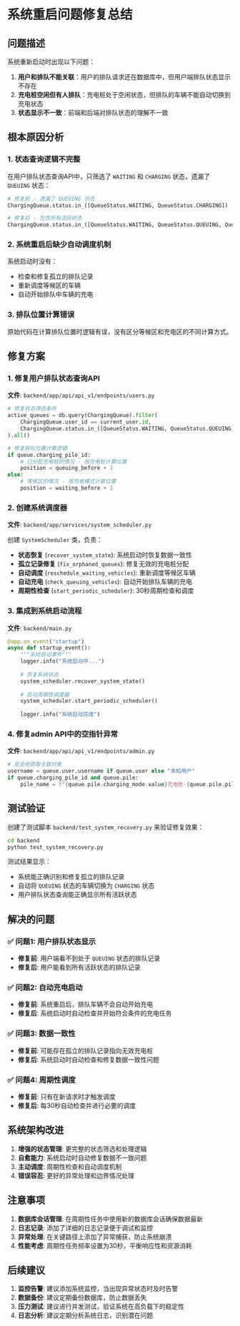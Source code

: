 # 系统重启问题修复总结

## 问题描述

系统重新启动时出现以下问题：

1. **用户和排队不能关联**：用户的排队请求还在数据库中，但用户端排队状态显示不存在
2. **充电桩空闲但有人排队**：充电桩处于空闲状态，但排队的车辆不能自动切换到充电状态
3. **状态显示不一致**：前端和后端对排队状态的理解不一致

## 根本原因分析

### 1. 状态查询逻辑不完整
在用户排队状态查询API中，只筛选了 `WAITING` 和 `CHARGING` 状态，遗漏了 `QUEUING` 状态：

```python
# 修复前 - 遗漏了 QUEUING 状态
ChargingQueue.status.in_([QueueStatus.WAITING, QueueStatus.CHARGING])

# 修复后 - 包含所有活跃状态
ChargingQueue.status.in_([QueueStatus.WAITING, QueueStatus.QUEUING, QueueStatus.CHARGING])
```

### 2. 系统重启后缺少自动调度机制
系统启动时没有：
- 检查和修复孤立的排队记录
- 重新调度等候区的车辆
- 自动开始排队中车辆的充电

### 3. 排队位置计算错误
原始代码在计算排队位置时逻辑有误，没有区分等候区和充电区的不同计算方式。

## 修复方案

### 1. 修复用户排队状态查询API

**文件**: `backend/app/api/api_v1/endpoints/users.py`

```python
# 修复状态筛选条件
active_queues = db.query(ChargingQueue).filter(
    ChargingQueue.user_id == current_user.id,
    ChargingQueue.status.in_([QueueStatus.WAITING, QueueStatus.QUEUING, QueueStatus.CHARGING])
).all()

# 修复排队位置计算逻辑
if queue.charging_pile_id:
    # 已分配充电桩的情况 - 按充电桩计算位置
    position = queuing_before + 1
else:
    # 等候区的情况 - 按充电模式计算位置
    position = waiting_before + 1
```

### 2. 创建系统调度器

**文件**: `backend/app/services/system_scheduler.py`

创建 `SystemScheduler` 类，负责：

- **状态恢复** (`recover_system_state`): 系统启动时恢复数据一致性
- **孤立记录修复** (`fix_orphaned_queues`): 修复无效的充电桩分配
- **自动调度** (`reschedule_waiting_vehicles`): 重新调度等候区车辆
- **自动充电** (`check_queuing_vehicles`): 自动开始排队车辆的充电
- **周期性检查** (`start_periodic_scheduler`): 30秒周期检查和调度

### 3. 集成到系统启动流程

**文件**: `backend/main.py`

```python
@app.on_event("startup")
async def startup_event():
    """系统启动事件"""
    logger.info("系统启动中...")
    
    # 恢复系统状态
    system_scheduler.recover_system_state()
    
    # 启动周期性调度器
    system_scheduler.start_periodic_scheduler()
    
    logger.info("系统启动完成")
```

### 4. 修复admin API中的空指针异常

**文件**: `backend/app/api/api_v1/endpoints/admin.py`

```python
# 安全地获取关联对象
username = queue.user.username if queue.user else "未知用户"
if queue.charging_pile_id and queue.pile:
    pile_name = f"{queue.pile.charging_mode.value}充电桩-{queue.pile.pile_number}"
```

## 测试验证

创建了测试脚本 `backend/test_system_recovery.py` 来验证修复效果：

```bash
cd backend
python test_system_recovery.py
```

测试结果显示：
- 系统能正确识别和修复孤立的排队记录
- 自动将 `QUEUING` 状态的车辆切换为 `CHARGING` 状态
- 用户排队状态查询能正确显示所有活跃状态

## 解决的问题

### ✅ 问题1: 用户排队状态显示
- **修复前**: 用户端看不到处于 `QUEUING` 状态的排队记录
- **修复后**: 用户能看到所有活跃状态的排队记录

### ✅ 问题2: 自动充电启动
- **修复前**: 系统重启后，排队车辆不会自动开始充电
- **修复后**: 系统启动时自动检查并开始符合条件的充电任务

### ✅ 问题3: 数据一致性
- **修复前**: 可能存在孤立的排队记录指向无效充电桩
- **修复后**: 系统启动时自动检查和修复数据一致性问题

### ✅ 问题4: 周期性调度
- **修复前**: 只有在新请求时才触发调度
- **修复后**: 每30秒自动检查并进行必要的调度

## 系统架构改进

1. **增强的状态管理**: 更完整的状态筛选和处理逻辑
2. **自愈能力**: 系统启动时自动修复数据不一致问题
3. **主动调度**: 周期性检查和自动调度机制
4. **错误容忍**: 更好的异常处理和边界情况处理

## 注意事项

1. **数据库会话管理**: 在周期性任务中使用新的数据库会话确保数据最新
2. **日志记录**: 添加了详细的日志记录便于调试和监控
3. **异常处理**: 在关键路径上添加了异常捕获，防止系统崩溃
4. **性能考虑**: 周期性任务频率设置为30秒，平衡响应性和资源消耗

## 后续建议

1. **监控告警**: 建议添加系统监控，当出现异常状态时及时告警
2. **数据备份**: 建议定期备份数据库，防止数据丢失
3. **压力测试**: 建议进行并发测试，验证系统在高负载下的稳定性
4. **日志分析**: 建议定期分析系统日志，识别潜在问题 